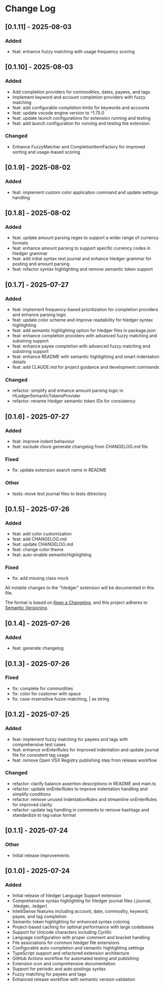 # Change Log

## [0.1.11] - 2025-08-03

### Added
- feat: enhance fuzzy matching with usage frequency scoring


## [0.1.10] - 2025-08-03

### Added
- Add completion providers for commodities, dates, payees, and tags
- Implement keyword and account completion providers with fuzzy matching
- feat: add configurable completion limits for keywords and accounts
- feat: update vscode engine version to ^1.75.0
- feat: update launch configurations for extension running and testing
- feat: add launch configuration for running and testing the extension

### Changed
- Enhance FuzzyMatcher and CompletionItemFactory for improved sorting and usage-based scoring


## [0.1.9] - 2025-08-02

### Added
- feat: implement custom color application command and update settings handling


## [0.1.8] - 2025-08-02

### Added
- feat: update amount parsing regex to support a wider range of currency formats
- feat: enhance amount parsing to support specific currency codes in hledger grammar
- feat: add initial syntax test journal and enhance hledger grammar for posting and amount parsing
- feat: refactor syntax highlighting and remove semantic token support


## [0.1.7] - 2025-07-27

### Added
- feat: implement frequency-based prioritization for completion providers and enhance parsing logic
- feat: update color scheme and improve readability for hledger syntax highlighting
- feat: add semantic highlighting option for hledger files in package.json
- feat: enhance completion providers with advanced fuzzy matching and substring support
- feat: enhance payee completion with advanced fuzzy matching and substring support
- feat: enhance README with semantic highlighting and smart indentation details
- feat: add CLAUDE.md for project guidance and development commands

### Changed
- refactor: simplify and enhance amount parsing logic in HLedgerSemanticTokensProvider
- refactor: rename hledger semantic token IDs for consistency


## [0.1.6] - 2025-07-27

### Added
- feat: improve indent behaviour
- feat: exclude chore generate changelog from CHANGELOG.md file

### Fixed
- fix: update extension search name in README

### Other
- tests: move test journal files to tests ditrectory


## [0.1.5] - 2025-07-26

### Added
- feat: add color customization
- feat: add CHANGELOG.md
- feat: update CHANGELOG.md
- feat: change color theme
- feat: auto-enable semanticHighlighting

### Fixed
- fix: add missing class mock


All notable changes to the "hledger" extension will be documented in this file.

The format is based on [Keep a Changelog](https://keepachangelog.com/en/1.0.0/),
and this project adheres to [Semantic Versioning](https://semver.org/spec/v2.0.0.html).

## [0.1.4] - 2025-07-26

### Added
- feat: generate changelog

## [0.1.3] - 2025-07-26

### Fixed
- fix: complete for commodities
- fix: color for customer with space
- fix: case-insensitive fuzze-matching, | as string

## [0.1.2] - 2025-07-25

### Added
- feat: implement fuzzy matching for payees and tags with comprehensive test cases
- feat: enhance onEnterRules for improved indentation and update journal file for consistent tag usage
- feat: remove Open VSX Registry publishing step from release workflow

### Changed
- refactor: clarify balance assertion descriptions in README and main.ts
- refactor: update onEnterRules to improve indentation handling and simplify conditions
- refactor: remove unused indentationRules and streamline onEnterRules for improved clarity
- refactor: update tag handling in comments to remove hashtags and standardize to tag:value format

## [0.1.1] - 2025-07-24

### Other
- Initial release improvements

## [0.1.0] - 2025-07-24

### Added
- Initial release of hledger Language Support extension
- Comprehensive syntax highlighting for hledger journal files (.journal, .hledger, .ledger)
- IntelliSense features including account, date, commodity, keyword, payee, and tag completion
- Semantic token highlighting for enhanced syntax coloring
- Project-based caching for optimal performance with large codebases
- Support for Unicode characters including Cyrillic
- Language configuration with proper comment and bracket handling
- File associations for common hledger file extensions
- Configurable auto-completion and semantic highlighting settings
- TypeScript support and refactored extension architecture
- GitHub Actions workflow for automated testing and publishing
- Extension icon and comprehensive documentation
- Support for periodic and auto postings syntax
- Fuzzy matching for payees and tags
- Enhanced release workflow with semantic version validation
